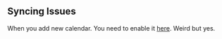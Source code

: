 ## Syncing Issues

When you add new calendar. You need to enable it [here](https://calendar.google.com/calendar/syncselect). Weird but yes.

